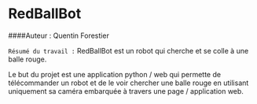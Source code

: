 # RedBallBot

####Auteur : Quentin Forestier


`Résumé du travail :` RedBallBot est un robot qui cherche et se colle à une balle rouge.

Le but du projet est une application python / web qui permette de télécommander un robot et de le voir chercher une balle rouge en utilisant uniquement sa caméra embarquée à travers une page / application web.
